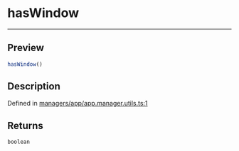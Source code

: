 

# hasWindow

<div class="api-docs__separator" data-reactroot="">

---

</div><div class="api-docs__section">

## Preview

</div><div class="api-docs__preview fn">

```ts
hasWindow()
```

</div><div class="api-docs__section">

## Description

</div><div class="api-docs__description"><span class="api-docs__do-not-parse">



</span></div><p class="api-docs__definition">

Defined in [managers/app/app.manager.utils.ts:1](https://github.com/BetterTyped/hyper-fetch/blob/d6c03b85/packages/core/src/managers/app/app.manager.utils.ts#L1)

</p><div class="api-docs__section">

## Returns

</div><div class="api-docs__returns">

```ts
boolean
```

</div>